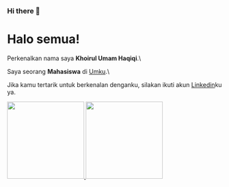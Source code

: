 ### Hi there 👋

<!--
**umam34/umam34** is a ✨ _special_ ✨ repository because its `README.md` (this file) appears on your GitHub profile.

Here are some ideas to get you started:

- 🔭 I’m currently working on ...
- 🌱 I’m currently learning ...
- 👯 I’m looking to collaborate on ...
- 🤔 I’m looking for help with ...
- 💬 Ask me about ...
- 📫 How to reach me: ...
- 😄 Pronouns: ...
- ⚡ Fun fact: ...
-->
# Halo semua! 

Perkenalkan nama saya **Khoirul Umam Haqiqi**.\

Saya seorang **Mahasiswa** di [Umku](https://www.umku.ac.id/).\

Jika kamu tertarik untuk berkenalan denganku, silakan ikuti akun [Linkedin](https://www.linkedin.com/in/khoirul-umam-haqiqi-8b2206165/)ku ya.

<p align="left">
<a href="https://github.com/gilangadhan">
  <img height="180em" src="https://github-readme-stats-eight-theta.vercel.app/api?username=umam34&show_icons=true&theme=algolia&include_all_commits=true&count_private=true"/>
  <img height="180em" src="https://github-readme-stats-eight-theta.vercel.app/api/top-langs/?username=umam34&layout=compact&langs_count=8&theme=algolia"/>
</a>
</p>
